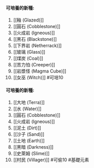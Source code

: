 #### 可培養的新種:
1. [[釉 (Glazed)]]
2. [[圓石 (Cobblestone)]]
3. [[火成岩 (Igneous)]]
4. [[黑石 (Blackstone)]]
5. [[下界岩 (Netherrack)]]
6. [[玻璃 (Glass)]]
7. [[煤炭 (Coal)]]
8. [[苦力怕 (Creeper)]]
9. [[岩漿怪 (Magma Cube)]]
10. [[女巫 (Witch)]]
#可培10

#### 可培養的新種:
1. [[大地 (Terra)]]
2. [[水 (Water)]]
3. [[圓石 (Cobblestone)]]
4. [[火成岩 (Igneous)]]
5. [[泥土 (Dirt)]]
6. [[沙子 (Sand)]]
7. [[土地 (Earth)]]
8. [[黑暗 (Darkness)]]
9. [[史萊姆 (Slime)]]
10. [[村民 (Villager)]]
#可偷10
#基礎元素 